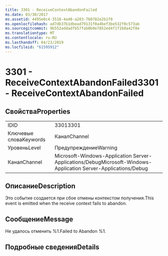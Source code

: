 ```yaml
---
title: 3301 - ReceiveContextAbandonFailed
ms.date: 03/30/2017
ms.assetid: 4495e0c4-3518-4a40-a203-760782e2b1f0
ms.openlocfilehash: ad7db37b1dbead79131f0a4bef3be532f0c573ab
ms.sourcegitcommit: 9b552addadfb57fab0b9e7852ed4f1f1b8a42f8e
ms.translationtype: MT
ms.contentlocale: ru-RU
ms.lasthandoff: 04/23/2019
ms.locfileid: "61595912"
---
```

# <a name="3301---receivecontextabandonfailed"></a><span data-ttu-id="71cfd-102">3301 - ReceiveContextAbandonFailed</span><span class="sxs-lookup"><span data-stu-id="71cfd-102">3301 - ReceiveContextAbandonFailed</span></span>
## <a name="properties"></a><span data-ttu-id="71cfd-103">Свойства</span><span class="sxs-lookup"><span data-stu-id="71cfd-103">Properties</span></span>  
  
|||  
|-|-|  
|<span data-ttu-id="71cfd-104">ID</span><span class="sxs-lookup"><span data-stu-id="71cfd-104">ID</span></span>|<span data-ttu-id="71cfd-105">3301</span><span class="sxs-lookup"><span data-stu-id="71cfd-105">3301</span></span>|  
|<span data-ttu-id="71cfd-106">Ключевые слова</span><span class="sxs-lookup"><span data-stu-id="71cfd-106">Keywords</span></span>|<span data-ttu-id="71cfd-107">Канал</span><span class="sxs-lookup"><span data-stu-id="71cfd-107">Channel</span></span>|  
|<span data-ttu-id="71cfd-108">Уровень</span><span class="sxs-lookup"><span data-stu-id="71cfd-108">Level</span></span>|<span data-ttu-id="71cfd-109">Предупреждение</span><span class="sxs-lookup"><span data-stu-id="71cfd-109">Warning</span></span>|  
|<span data-ttu-id="71cfd-110">Канал</span><span class="sxs-lookup"><span data-stu-id="71cfd-110">Channel</span></span>|<span data-ttu-id="71cfd-111">Microsoft-Windows-Application Server-Applications/Debug</span><span class="sxs-lookup"><span data-stu-id="71cfd-111">Microsoft-Windows-Application Server-Applications/Debug</span></span>|  
  
## <a name="description"></a><span data-ttu-id="71cfd-112">Описание</span><span class="sxs-lookup"><span data-stu-id="71cfd-112">Description</span></span>  
 <span data-ttu-id="71cfd-113">Это событие создается при сбое отмены контекстом получения.</span><span class="sxs-lookup"><span data-stu-id="71cfd-113">This event is emitted when the receive context fails to abandon.</span></span>  
  
## <a name="message"></a><span data-ttu-id="71cfd-114">Сообщение</span><span class="sxs-lookup"><span data-stu-id="71cfd-114">Message</span></span>  
 <span data-ttu-id="71cfd-115">Не удалось отменить %1.</span><span class="sxs-lookup"><span data-stu-id="71cfd-115">Failed to Abandon %1.</span></span>  
  
## <a name="details"></a><span data-ttu-id="71cfd-116">Подробные сведения</span><span class="sxs-lookup"><span data-stu-id="71cfd-116">Details</span></span>
